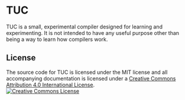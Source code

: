 # TUC

TUC is a small, experimental compiler designed for learning and experimenting. It is not intended to have any useful
purpose other than being a way to learn how compilers work.

## License
The source code for TUC is licensed under the MIT license and all accompanying documentation is licensed under a
<a rel="license" href="http://creativecommons.org/licenses/by/4.0/">Creative Commons Attribution 4.0 International License</a>.<br />
<a rel="license" href="http://creativecommons.org/licenses/by/4.0/">
    <img alt="Creative Commons License" style="border-width:0" src="https://i.creativecommons.org/l/by/4.0/88x31.png" />
</a><br />
